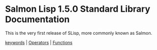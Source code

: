 <!--
 Copyright 2022 Kai Daniel Gonzalez. All rights reserved.
 Use of this source code is governed by a BSD-style
 license that can be found in the LICENSE file.
-->

# Salmon Lisp 1.5.0 Standard Library Documentation

This is the very first release of SLisp, more commonly known as Salmon.

[keywords](./Keywords.md) | [Operators](./Operators.md) | [Functions](./Functions.md)
